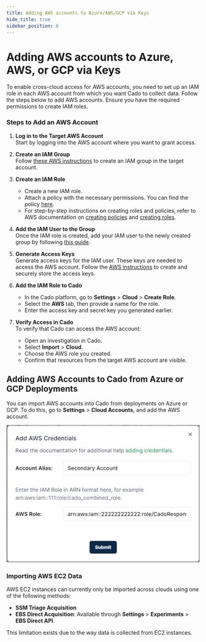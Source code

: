 ```yaml
---
title: Adding AWS accounts to Azure/AWS/GCP via Keys
hide_title: true
sidebar_position: 6
---
```


# Adding AWS accounts to Azure, AWS, or GCP via Keys

To enable cross-cloud access for AWS accounts, you need to set up an IAM role in each AWS account from which you want Cado to collect data. Follow the steps below to add AWS accounts. Ensure you have the required permissions to create IAM roles.

### Steps to Add an AWS Account

1. **Log in to the Target AWS Account**  
   Start by logging into the AWS account where you want to grant access.

2. **Create an IAM Group**  
   Follow [these AWS instructions](https://docs.aws.amazon.com/IAM/latest/UserGuide/id_groups_create.html) to create an IAM group in the target account.

3. **Create an IAM Role**  
   - Create a new IAM role.  
   - Attach a policy with the necessary permissions. You can find the policy [here](https://github.com/cado-security/Deployment-Templates/blob/main/cross-account/CrossAccountPolicy.yaml).  
   - For step-by-step instructions on creating roles and policies, refer to AWS documentation on [creating policies](https://docs.aws.amazon.com/IAM/latest/UserGuide/access_policies_create-console.html) and [creating roles](https://docs.aws.amazon.com/IAM/latest/UserGuide/id_roles_create_for-user.html).

4. **Add the IAM User to the Group**  
   Once the IAM role is created, add your IAM user to the newly created group by following [this guide](https://docs.aws.amazon.com/singlesignon/latest/userguide/adduserstogroups.html).

5. **Generate Access Keys**  
   Generate access keys for the IAM user. These keys are needed to access the AWS account. Follow the [AWS instructions](https://docs.aws.amazon.com/IAM/latest/UserGuide/id_credentials_access-keys.html) to create and securely store the access keys.

6. **Add the IAM Role to Cado**  
   - In the Cado platform, go to **Settings** > **Cloud** > **Create Role**.  
   - Select the **AWS** tab, then provide a name for the role.  
   - Enter the access key and secret key you generated earlier.

7. **Verify Access in Cado**  
   To verify that Cado can access the AWS account:  
   - Open an investigation in Cado.  
   - Select **Import** > **Cloud**.  
   - Choose the AWS role you created.  
   - Confirm that resources from the target AWS account are visible.

## Adding AWS Accounts to Cado from Azure or GCP Deployments

You can import AWS accounts into Cado from deployments on Azure or GCP. To do this, go to **Settings** > **Cloud Accounts**, and add the AWS account.

![Add Role](/img/add-role.png)

### Importing AWS EC2 Data

AWS EC2 instances can currently only be imported across clouds using one of the following methods:  
- **SSM Triage Acquisition**  
- **EBS Direct Acquisition**: Available through **Settings** > **Experiments** > **EBS Direct API**.

This limitation exists due to the way data is collected from EC2 instances.
